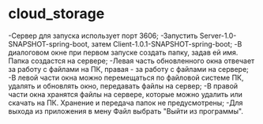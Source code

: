 # cloud_storage


-Сервер для запуска использует порт 3606;
-Запустить Server-1.0-SNAPSHOT-spring-boot, затем Client-1.0.1-SNAPSHOT-spring-boot;
-В диалоговом окне при первом запуске создать папку, задав ей имя. Папка создастся на сервере;
-Левая часть обновленного окна отвечает за работу с файлами на ПК, правая - за работу с файлами на сервере;
-В левой части окна можно перемещаться по файловой системе ПК, удалять и обновлять окно, передавать файлы на сервер;
-В правой части окна хранятся файлы на сервере, которые можно удалить или скачать на ПК. Хранение и передача папок не предусмотрены;
-Для выхода из приложения в мену Файл выбрать "Выйти из программы".
